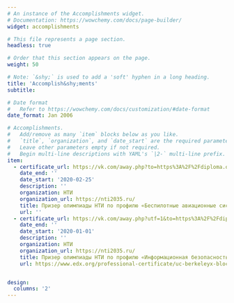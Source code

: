 ```yaml
---
# An instance of the Accomplishments widget.
# Documentation: https://wowchemy.com/docs/page-builder/
widget: accomplishments

# This file represents a page section.
headless: true

# Order that this section appears on the page.
weight: 50

# Note: `&shy;` is used to add a 'soft' hyphen in a long heading.
title: 'Accomplish&shy;ments'
subtitle:

# Date format
#   Refer to https://wowchemy.com/docs/customization/#date-format
date_format: Jan 2006

# Accomplishments.
#   Add/remove as many `item` blocks below as you like.
#   `title`, `organization`, and `date_start` are the required parameters.
#   Leave other parameters empty if not required.
#   Begin multi-line descriptions with YAML's `|2-` multi-line prefix.
item:
  - certificate_url: https://vk.com/away.php?to=https%3A%2F%2Fdiploma.olimpiada.ru%2Ffiles%2Frsosh-diplomas-static%2Fcompiled-storage-2020%2Fby-code%2F184050043626%2Fcolor.pdf&cc_key=
    date_end: ''
    date_start: '2020-02-25'
    description: ''
    organization: НТИ
    organization_url: https://nti2035.ru/
    title: Призер олимпиады НТИ по профилю «Беспилотные авиационные системы»
    url: ''
  - certificate_url: https://vk.com/away.php?utf=1&to=https%3A%2F%2Fdiploma.olimpiada.ru%2Ffiles%2Frsosh-diplomas-static%2Fcompiled-storage-2020%2Fby-code%2F184051563170%2Fcolor.pdf 
    date_end: ''
    date_start: '2020-01-01'
    description: ''
    organization: НТИ
    organization_url: https://nti2035.ru/
    title: Призер олимпиады НТИ по профилю «Информационная безопасность» 
    url: https://www.edx.org/professional-certificate/uc-berkeleyx-blockchain-fundamentals


design:
  columns: '2'
---
```

